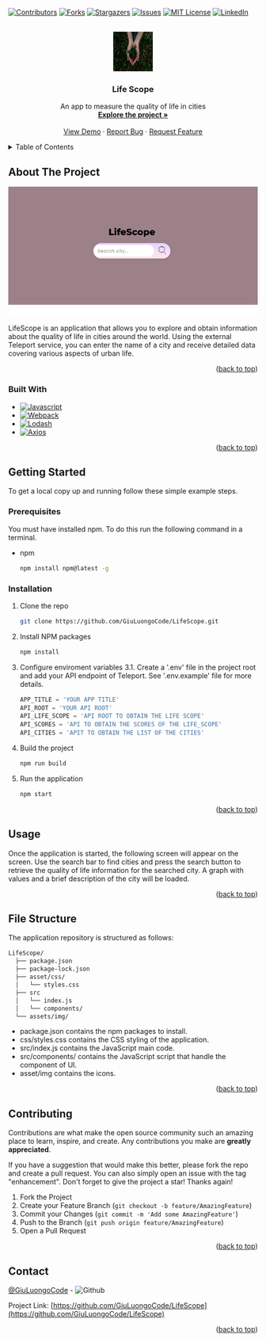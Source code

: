 <!-- Improved compatibility of back to top link: See: https://github.com/othneildrew/Best-README-Template/pull/73 -->
<a name="readme-top"></a>
<!--
*** Thanks for checking out the Best-README-Template. If you have a suggestion
*** that would make this better, please fork the repo and create a pull request
*** or simply open an issue with the tag "enhancement".
*** Don't forget to give the project a star!
*** Thanks again! Now go create something AMAZING! :D
-->



<!-- PROJECT SHIELDS -->
<!--
*** I'm using markdown "reference style" links for readability.
*** Reference links are enclosed in brackets [ ] instead of parentheses ( ).
*** See the bottom of this document for the declaration of the reference variables
*** for contributors-url, forks-url, etc. This is an optional, concise syntax you may use.
*** https://www.markdownguide.org/basic-syntax/#reference-style-links
-->
[![Contributors][contributors-shield]][contributors-url]
[![Forks][forks-shield]][forks-url]
[![Stargazers][stars-shield]][stars-url]
[![Issues][issues-shield]][issues-url]
[![MIT License][license-shield]][license-url]
[![LinkedIn][linkedin-shield]][linkedin-url]



<!-- PROJECT LOGO -->
<br />
<div align="center">
  <a href="https://github.com/GiuLuongoCode/LifeScope/">
    <img src="asset/img/readme/lifeScope.jpg" alt="Logo" width="80" height="80">
  </a>

<h3 align="center">Life Scope</h3>

  <p align="center">
    An app to measure the quality of life in cities
    <br />
    <a href="https://github.com/GiuLuongoCode/LifeScope"><strong>Explore the project »</strong></a>
    <br />
    <br />
    <a href="">View Demo</a>
    ·
    <a href="https://github.com/GiuLuongoCode/LifeScope/issues">Report Bug</a>
    ·
    <a href="https://github.com/GiuLuongoCode/LifeScope/issues">Request Feature</a>
  </p>
</div>



<!-- TABLE OF CONTENTS -->
<details>
  <summary>Table of Contents</summary>
  <ol>
    <li>
      <a href="#about-the-project">About The Project</a>
      <ul>
        <li><a href="#built-with">Built With</a></li>
      </ul>
    </li>
    <li>
      <a href="#getting-started">Getting Started</a>
      <ul>
        <li><a href="#prerequisites">Prerequisites</a></li>
        <li><a href="#installation">Installation</a></li>
      </ul>
    </li>
    <li><a href="#usage">Usage</a></li>
    <li><a href="#File Structure">File Structure</a></li>
    <li><a href="#roadmap">Roadmap</a></li>
    <li><a href="#contributing">Contributing</a></li>
    <li><a href="#license">License</a></li>
    <li><a href="#contact">Contact</a></li>
    <li><a href="#acknowledgments">Acknowledgments</a></li>
  </ol>
</details>



<!-- ABOUT THE PROJECT -->
## About The Project

[![Product Name Screen Shot][product-screenshot]]()

LifeScope is an application that allows you to explore and obtain information about the quality of life in cities around the world. Using the external Teleport service, you can enter the name of a city and receive detailed data covering various aspects of urban life.

<p align="right">(<a href="#readme-top">back to top</a>)</p>



### Built With

* [![Javascript]][Javascript]
* [![Webpack][Webpack]][Webpack-url]
* [![Lodash][Lodash]][Lodash-url]
* [![Axios][Axios]][Axios-url]
<p align="right">(<a href="#readme-top">back to top</a>)</p>



<!-- GETTING STARTED -->
## Getting Started

To get a local copy up and running follow these simple example steps.

### Prerequisites
You must have installed npm. To do this run the following command in a terminal.
* npm
  ```sh
  npm install npm@latest -g
  ```

### Installation

1. Clone the repo
   ```sh
   git clone https://github.com/GiuLuongoCode/LifeScope.git
   ```
2. Install NPM packages
   ```sh
   npm install
   ```
3. Configure enviroment variables
    3.1. Create a '.env' file in the project root and add your API endpoint of Teleport. See '.env.example' file for more details.
   ```js
   APP_TITLE = 'YOUR APP TITLE'
   API_ROOT = 'YOUR API ROOT'
   API_LIFE_SCOPE = 'API ROOT TO OBTAIN THE LIFE SCOPE'
   API_SCORES = 'API TO OBTAIN THE SCORES OF THE LIFE_SCOPE'
   API_CITIES = 'APIT TO OBTAIN THE LIST OF THE CITIES'
   ```
4. Build the project
    ```sh
    npm run build
    ```
5. Run the application
    ```sh
    npm start
    ```

<p align="right">(<a href="#readme-top">back to top</a>)</p>



<!-- USAGE EXAMPLES -->
## Usage

Once the application is started, the following screen will appear on the screen. Use the search bar to find cities and press the search button to retrieve the quality of life information for the searched city. A graph with values and a brief description of the city will be loaded.


<p align="right">(<a href="#readme-top">back to top</a>)</p>

## File Structure
The application repository is structured as follows:
```
LifeScope/
  ├── package.json
  ├── package-lock.json
  ├── asset/css/
  │   └── styles.css
  ├── src
  │   └── index.js
  │   └── components/
  └── assets/img/

 ```
* package.json contains the npm packages to install.
* css/styles.css contains the CSS styling of the application.
* src/index.js contains the JavaScript main code.
* src/components/ contains the JavaScript script that handle the component of UI.
* asset/img contains the icons.

<p align="right">(<a href="#readme-top">back to top</a>)</p>


<!-- CONTRIBUTING -->
## Contributing

Contributions are what make the open source community such an amazing place to learn, inspire, and create. Any contributions you make are **greatly appreciated**.

If you have a suggestion that would make this better, please fork the repo and create a pull request. You can also simply open an issue with the tag "enhancement".
Don't forget to give the project a star! Thanks again!

1. Fork the Project
2. Create your Feature Branch (`git checkout -b feature/AmazingFeature`)
3. Commit your Changes (`git commit -m 'Add some AmazingFeature'`)
4. Push to the Branch (`git push origin feature/AmazingFeature`)
5. Open a Pull Request

<p align="right">(<a href="#readme-top">back to top</a>)</p>



<!-- CONTACT -->
## Contact

[@GiuLuongoCode](![[Github]][Github-url]) - ![Github]

Project Link: [https://github.com/GiuLuongoCode/LifeScope](https://github.com/GiuLuongoCode/LifeScope)

<p align="right">(<a href="#readme-top">back to top</a>)</p>



<!-- MARKDOWN LINKS & IMAGES -->
<!-- https://www.markdownguide.org/basic-syntax/#reference-style-links -->
[contributors-shield]: https://img.shields.io/github/contributors/github_username/repo_name.svg?style=for-the-badge
[contributors-url]: https://github.com/GiuLuongoCode/LifeScope/contributors
[forks-shield]: https://img.shields.io/github/forks/github_username/repo_name.svg?style=for-the-badge
[forks-url]: https://github.com/GiuLuongoCode/LifeScope/network/members
[stars-shield]: https://img.shields.io/github/stars/github_username/repo_name.svg?style=for-the-badge
[stars-url]: https://github.com/GiuLuongoCode/LifeScope/stargazers
[issues-shield]: https://img.shields.io/github/issues/github_username/repo_name.svg?style=for-the-badge
[issues-url]: https://github.com/GiuLuongoCode/LifeScope/issues
[license-shield]: https://img.shields.io/github/license/github_username/repo_name.svg?style=for-the-badge
[license-url]: https://github.com/GiuLuongoCode/LifeScope/blob/master/LICENSE.txt
[linkedin-shield]: https://img.shields.io/badge/-LinkedIn-black.svg?style=for-the-badge&logo=linkedin&colorB=555
[linkedin-url]: https://linkedin.com/in/linkedin_username
[product-screenshot]: asset/img/readme/screenshot.png
[Javascript]: https://img.shields.io/badge/JavaScript-323330?style=for-the-badge&logo=javascript&logoColor=F7DF1E
[Webpack]: https://img.shields.io/badge/Webpack-8DD6F9?style=for-the-badge&logo=Webpack&logoColor=white
[Webpack-url]: https://webpack.js.org/ 
[Axios]: https://img.shields.io/badge/axios-671ddf?&style=for-the-badge&logo=axios&logoColor=white
[Axios-url]: https://axios-http.com/docs/intro
[Lodash]: https://img.shields.io/badge/Lodash-3492FF?style=for-the-badge&logo=lodash&logoColor=white
[Lodash-url]: https://lodash.com/
[Github]: https://img.shields.io/badge/GitHub-100000?style=for-the-badge&logo=github&logoColor=white
[Github-url]: https://github.com/GiuLuongoCode